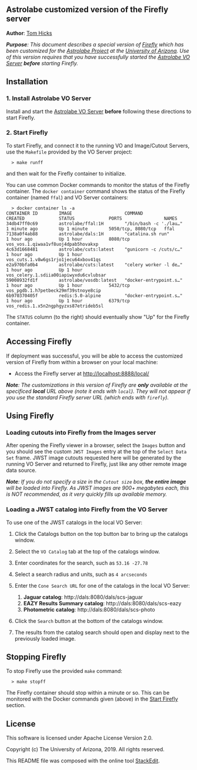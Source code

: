 ﻿
## Astrolabe customized version of the Firefly server

**Author**: [Tom Hicks](https://github.com/hickst)

***Purpose**: This document describes a special version of [Firefly](https://github.com/Caltech-IPAC/firefly) which has been customized for the [Astrolabe Project](http://astrolabe.arizona.edu/) at the [University of Arizona](http://www.arizona.edu). Use of this version requires that you have successfully started the [Astrolabe VO Server](https://github.com/AstrolabeProject/vos.git) **before** starting Firefly.*


## Installation

### 1. Install Astrolabe VO Server

Install and start the [Astrolabe VO Server](https://github.com/AstrolabeProject/vos.git) **before** following these directions to start Firefly.


### 2. Start Firefly

To start Firefly, and connect it to the running VO and Image/Cutout Servers, use the `Makefile` provided by the VO Server project:
```
  > make runff
```
and then wait for the Firefly container to initialize.

You can use common Docker commands to monitor the status of the Firefly container. The `docker container` command shows the status of the Firefly container (named `ffal`) and VO Server containers:
```
  > docker container ls -a
CONTAINER ID        IMAGE                    COMMAND                  CREATED             STATUS             PORTS                NAMES
34db47ff0c69        astrolabe/ffal:1H        "/bin/bash -c './lau…"   1 minute ago        Up 1 minute        5050/tcp, 8080/tcp   ffal
7138a0f4ab88        astrolabe/dals:1H        "catalina.sh run"        1 hour ago          Up 1 hour          8080/tcp             vos_vos.1.qiwaa1vf8uoj4dpab5hovakxp
4c63d1668481        astrolabe/cuts:latest    "gunicorn -c /cuts/c…"   1 hour ago          Up 1 hour                               vos_cuts.1.v8w6gs1rjo1jecu64xbov41qs
e2a970bfa0b4        astrolabe/cuts:latest    "celery worker -l de…"   1 hour ago          Up 1 hour                               vos_celery.1.sdiia00iapiwyxdu6cvlubsar
59008932fd1f        astrolabe/vosdb:latest   "docker-entrypoint.s…"   1 hour ago          Up 1 hour          5432/tcp             vos_pgdb.1.h7petbeck29mf39stnoye8cip
6b970370405f        redis:5.0-alpine         "docker-entrypoint.s…"   1 hour ago          Up 1 hour          6379/tcp             vos_redis.1.x5n2ngphgyzxs87etrideb5sl
```
The `STATUS` column (to the right) should eventually show "Up" for the Firefly container.


## Accessing Firefly

If deployment was successful, you will be able to access the customized version of Firefly from within a browser on your local machine:

  - Access the Firefly server at [http://localhost:8888/local/](http://localhost:8888/local/)

***Note**: The customizations in this version of Firefly are **only** available at the specificed **local** URL above (note it ends with `local`). They will not appear if you use the standard Firefly server URL (which ends with `firefly`).*


## Using Firefly

### Loading cutouts into Firefly from the Images server

After opening the Firefly viewer in a browser, select the `Images` button and you should see
the custom `JWST Images` entry at the top of the `Select Data Set` frame. JWST image cutouts
requested here will be generated by the running VO Server and returned to Firefly, just like
any other remote image data source.

***Note**: If you do not specify a size in the `Cutout size` box, **the entire image** will be loaded into Firefly. As JWST images are 900+ megabytes each, this is NOT recommended, as it very quickly fills up available memory.*


### Loading a JWST catalog into Firefly from the VO Server

To use one of the JWST catalogs in the local VO Server:

 1. Click the Catalogs button on the top button bar to bring up the catalogs window.
 2. Select the `VO Catalog` tab at the top of the catalogs window.
 3. Enter coordinates for the search, such as `53.16 -27.78`
 4. Select a search radius and units, such as `4 arcseconds`
 5. Enter the `Cone Search URL` for one of the catalogs in the local VO Server:
    1. **Jaguar catalog**: http://dals:8080/dals/scs-jaguar
    2. **EAZY Results Summary catalog**: http://dals:8080/dals/scs-eazy
    3. **Photometric catalog**: http://dals:8080/dals/scs-photo

 6. Click the `Search` button at the bottom of the catalogs window.
 7. The results from the catalog search should open and display next to the previously loaded image.


## Stopping Firefly

To stop Firefly use the provided `make` command:
```
  > make stopff
```
The Firefly container should stop within a minute or so. This can be monitored with the Docker commands given (above) in the [Start Firefly](#start-firefly) section.


## License

This software is licensed under Apache License Version 2.0.

Copyright (c) The University of Arizona, 2019. All rights reserved.

This README file was composed with the online tool [StackEdit](https://stackedit.io/).
